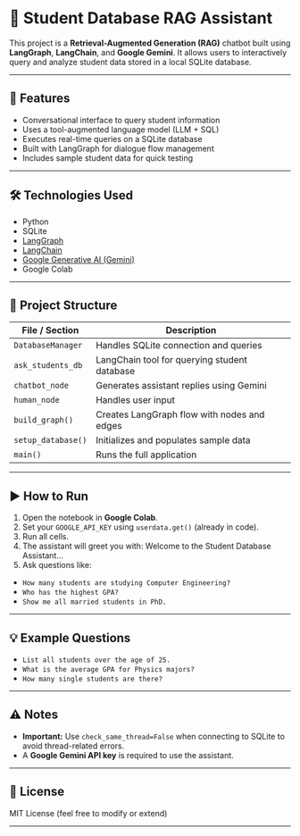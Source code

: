 # 🧠 Student Database RAG Assistant

This project is a **Retrieval-Augmented Generation (RAG)** chatbot built using **LangGraph**, **LangChain**, and **Google Gemini**. It allows users to interactively query and analyze student data stored in a local SQLite database.

---

## 🚀 Features

- Conversational interface to query student information
- Uses a tool-augmented language model (LLM + SQL)
- Executes real-time queries on a SQLite database
- Built with LangGraph for dialogue flow management
- Includes sample student data for quick testing

---

## 🛠️ Technologies Used

- Python
- SQLite
- [LangGraph](https://github.com/langchain-ai/langgraph)
- [LangChain](https://www.langchain.com/)
- [Google Generative AI (Gemini)](https://ai.google.dev/)
- Google Colab

---

## 📁 Project Structure

| File / Section        | Description                                      |
|------------------------|--------------------------------------------------|
| `DatabaseManager`      | Handles SQLite connection and queries            |
| `ask_students_db`      | LangChain tool for querying student database     |
| `chatbot_node`         | Generates assistant replies using Gemini         |
| `human_node`           | Handles user input                               |
| `build_graph()`        | Creates LangGraph flow with nodes and edges      |
| `setup_database()`     | Initializes and populates sample data            |
| `main()`               | Runs the full application                        |

---

## ▶️ How to Run

1. Open the notebook in **Google Colab**.
2. Set your `GOOGLE_API_KEY` using `userdata.get()` (already in code).
3. Run all cells.
4. The assistant will greet you with:
   Welcome to the Student Database Assistant...
5. Ask questions like:
- `How many students are studying Computer Engineering?`
- `Who has the highest GPA?`
- `Show me all married students in PhD.`

---

## 💡 Example Questions

- `List all students over the age of 25.`
- `What is the average GPA for Physics majors?`
- `How many single students are there?`

---

## ⚠️ Notes

- **Important:** Use `check_same_thread=False` when connecting to SQLite to avoid thread-related errors.
- A **Google Gemini API key** is required to use the assistant.

---

## 📌 License

MIT License (feel free to modify or extend)

---
